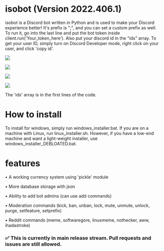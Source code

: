 # isobot (Version 2022.406.1)
isobot is a Discord bot written in Python and is used to make your Discord experience better!
It's prefix is ";", and you can set a custom prefix as well.
To run it, go into the last line and put the bot
token inside client.run('Your_token_here').
Also put your discord id in the "ids" array. To get your user ID, simply turn on Discord Developer mode, right click on your user, and click 'copy id'.

![](https://github.com/PyBotDevs/isobot-python/blob/main/imgs/Screenshot_20220406_084226.png)

![](https://github.com/PyBotDevs/isobot-python/blob/main/imgs/Screenshot_20220406_084421.png)

![](https://github.com/PyBotDevs/isobot-python/blob/main/imgs/Screenshot_20220406_084457.png)

![](https://github.com/PyBotDevs/isobot-python/blob/main/imgs/Screenshot_20220406_084517.png)

The 'ids' array is in the first lines of the code.

# How to install
To install for windows, simply run windows_installer.bat.
If you are on a machine with Linux, run linux_installer.sh.
However, if you have a low-end machine and want a light-weight installer, use windows_installer_DEBLOATED.bat.

# features
• A working currency system using 'pickle' module

• More database storage with json

• Ability to add bot admins (can use add commands)

• Moderation commands (kick, ban, unban, lock, mute, unmute, unlock, purge, setfeature, setprefix)

• Reddit commands (meme, softwaregore, linuxmeme, nothecker, aww, ihadastroke)

### ✅ This is currently in main release stream. Pull requests and issues are still allowed.
